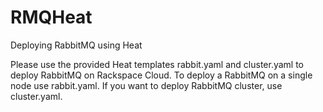 RMQHeat
=======

Deploying RabbitMQ using Heat

Please use the provided Heat templates rabbit.yaml and cluster.yaml to deploy
RabbitMQ on Rackspace Cloud. To deploy a RabbitMQ on a single node use rabbit.yaml.
If you want to deploy RabbitMQ cluster, use cluster.yaml.
